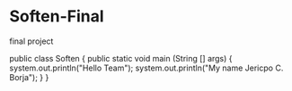 # Soften-Final
final project

public class Soften {
  public static void main (String [] args) {
       system.out.println("Hello Team");
       system.out.println("My name Jericpo C. Borja");
       }
}

